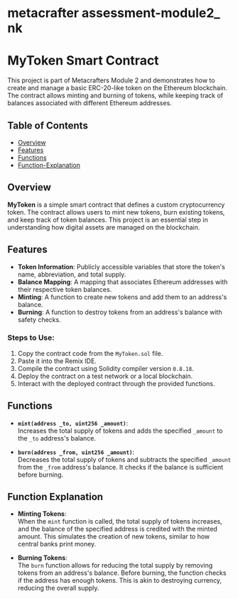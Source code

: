 # metacrafter assessment-module2_ nk


# MyToken Smart Contract


This project is part of Metacrafters Module 2 and demonstrates how to create and manage a basic ERC-20-like token on the Ethereum blockchain. The contract allows minting and burning of tokens, while keeping track of balances associated with different Ethereum addresses.

## Table of Contents

- [Overview](#overview)
- [Features](#features)
- [Functions](#functions)
- [Function-Explanation](#function-explanation)


## Overview

**MyToken** is a simple smart contract that defines a custom cryptocurrency token. The contract allows users to mint new tokens, burn existing tokens, and keep track of token balances. This project is an essential step in understanding how digital assets are managed on the blockchain.

## Features

- **Token Information**: Publicly accessible variables that store the token's name, abbreviation, and total supply.
- **Balance Mapping**: A mapping that associates Ethereum addresses with their respective token balances.
- **Minting**: A function to create new tokens and add them to an address's balance.
- **Burning**: A function to destroy tokens from an address's balance with safety checks.



### Steps to Use:

1. Copy the contract code from the `MyToken.sol` file.
2. Paste it into the Remix IDE.
3. Compile the contract using Solidity compiler version `0.8.18`.
4. Deploy the contract on a test network or a local blockchain.
5. Interact with the deployed contract through the provided functions.



## Functions

- **`mint(address _to, uint256 _amount)`**:  
  Increases the total supply of tokens and adds the specified `_amount` to the `_to` address's balance.

- **`burn(address _from, uint256 _amount)`**:  
  Decreases the total supply of tokens and subtracts the specified `_amount` from the `_from` address's balance. It checks if the balance is sufficient before burning.

## Function Explanation

- **Minting Tokens**:  
  When the `mint` function is called, the total supply of tokens increases, and the balance of the specified address is credited with the minted amount. This simulates the creation of new tokens, similar to how central banks print money.

- **Burning Tokens**:  
  The `burn` function allows for reducing the total supply by removing tokens from an address's balance. Before burning, the function checks if the address has enough tokens. This is akin to destroying currency, reducing the overall supply.

